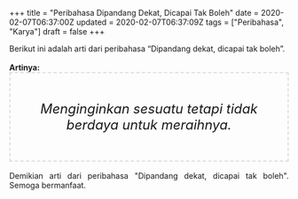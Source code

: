 +++
title = "Peribahasa Dipandang Dekat, Dicapai Tak Boleh"
date = 2020-02-07T06:37:00Z
updated = 2020-02-07T06:37:09Z
tags = ["Peribahasa", "Karya"]
draft = false
+++

<div dir="ltr" style="text-align: left;" trbidi="on"><div style="text-align: justify;">Berikut ini adalah arti dari peribahasa “Dipandang dekat, dicapai tak boleh”.</div><br /><div style="text-align: justify;"><b>Artinya:</b></div><div style="border: 2px dashed #ddd; font-size: 24px; height: auto; margin: 0 auto; padding: 50px; text-align: center; width: auto;"><i>Menginginkan sesuatu tetapi tidak berdaya untuk meraihnya.</i></div><br /><div style="text-align: justify;">Demikian arti dari peribahasa "Dipandang dekat, dicapai tak boleh". Semoga bermanfaat.</div></div>
